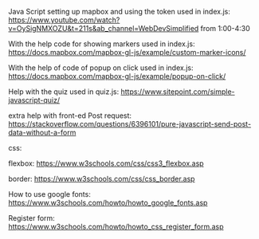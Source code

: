 Java Script
setting up mapbox and using the token used in index.js:
https://www.youtube.com/watch?v=OySigNMXOZU&t=211s&ab_channel=WebDevSimplified from 1:00-4:30 

With the help code for showing markers used in index.js: 
https://docs.mapbox.com/mapbox-gl-js/example/custom-marker-icons/

With the help of code of popup on click used in index.js:
https://docs.mapbox.com/mapbox-gl-js/example/popup-on-click/

Help with the quiz used in quiz.js:
https://www.sitepoint.com/simple-javascript-quiz/

extra help with front-ed Post request:
https://stackoverflow.com/questions/6396101/pure-javascript-send-post-data-without-a-form

css:

flexbox:
https://www.w3schools.com/css/css3_flexbox.asp

border:
https://www.w3schools.com/css/css_border.asp

How to use google fonts:
https://www.w3schools.com/howto/howto_google_fonts.asp

Register form:
https://www.w3schools.com/howto/howto_css_register_form.asp